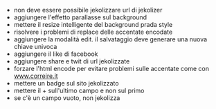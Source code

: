 - non deve essere possibile jekolizzare url di jekolizer
- aggiungere l'effetto parallasse sul background
- mettere il resize intelligente del background prada style
- risolvere i problemi di replace delle accentate encodate
- aggiungere la modalità edit. il salvataggio deve generare una nuova chiave univoca
- aggiungere il like di facebook 
- aggiungere share e twit di url jekolizzate
- forzare l'html encode per evitare problemi sulle accentate come con www.correire.it
- mettere un badge sul sito jekolizzato
- mettere il + sull'ultimo campo e non sul primo
- se c'è un campo vuoto, non jekolizza